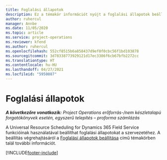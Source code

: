 ```yaml
---
title: Foglalási állapotok
description: Ez a témakör információt nyújt a foglalási állapotok beállításáról a Project Operations szolgáltatásban.
author: ruhercul
manager: Annbe
ms.date: 11/05/2020
ms.topic: article
ms.service: project-operations
ms.reviewer: kfend
ms.author: ruhercul
ms.openlocfilehash: 552cf8515b6a858437d9ef0f0cbc56f1bd103878
ms.sourcegitcommit: 3d78338773929121d17ec3386f6cb67bfb2272cc
ms.translationtype: HT
ms.contentlocale: hu-HU
ms.lasthandoff: 04/27/2021
ms.locfileid: "5950087"
---
```

# <a name="booking-statuses"></a>Foglalási állapotok

_**A következőre vonatkozik:** Project Operations erőforrás-/nem készletalapú forgatókönyvek esetén, egyszerű telepítés – proforma számlázás_

A Universal Resource Scheduling for Dynamics 365 Field Service funkcióinak használatával beállíthat foglalási állapotokat a szervezetéhez. A beállítás végrehajtásáról a [Foglalási állapotok beállítása](/dynamics365/field-service/set-up-booking-statuses) című témakörben talál további információt.


[!INCLUDE[footer-include](../includes/footer-banner.md)]
